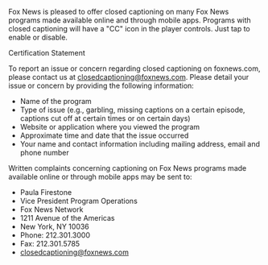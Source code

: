 Fox News is pleased to offer closed captioning on many Fox News programs made available online and through mobile apps. Programs with closed captioning will have a "CC" icon in the player controls. Just tap to enable or disable.

Certification Statement

To report an issue or concern regarding closed captioning on foxnews.com, please contact us at closedcaptioning@foxnews.com. Please detail your issue or concern by providing the following information:

*   Name of the program
*   Type of issue (e.g., garbling, missing captions on a certain episode, captions cut off at certain times or on certain days)
*   Website or application where you viewed the program
*   Approximate time and date that the issue occurred
*   Your name and contact information including mailing address, email and phone number

Written complaints concerning captioning on Fox News programs made available online or through mobile apps may be sent to:

*   Paula Firestone
*   Vice President Program Operations
*   Fox News Network
*   1211 Avenue of the Americas
*   New York, NY 10036
*   Phone: 212.301.3000
*   Fax: 212.301.5785
*   closedcaptioning@foxnews.com